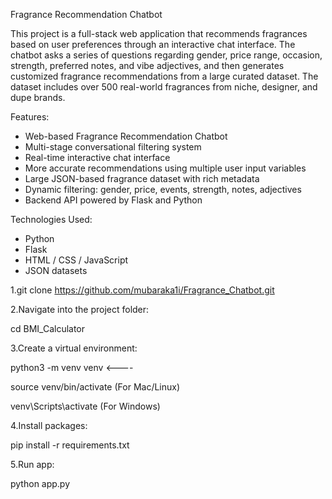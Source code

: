 Fragrance Recommendation Chatbot

This project is a full-stack web application that recommends fragrances based on user preferences through an interactive chat interface. The chatbot asks a series of questions regarding gender, price range, occasion, strength, preferred notes, and vibe adjectives, and then generates customized fragrance recommendations from a large curated dataset. The dataset includes over 500 real-world fragrances from niche, designer, and dupe brands.

Features:

- Web-based Fragrance Recommendation Chatbot
- Multi-stage conversational filtering system
- Real-time interactive chat interface
- More accurate recommendations using multiple user input variables
- Large JSON-based fragrance dataset with rich metadata
- Dynamic filtering: gender, price, events, strength, notes, adjectives
- Backend API powered by Flask and Python

Technologies Used:

- Python
- Flask
- HTML / CSS / JavaScript
- JSON datasets


1.git clone https://github.com/mubaraka1i/Fragrance_Chatbot.git


2.Navigate into the project folder:

cd BMI_Calculator

3.Create a virtual environment:

python3 -m venv venv <----

source venv/bin/activate (For Mac/Linux) 

venv\Scripts\activate (For Windows)

4.Install packages:

pip install -r requirements.txt

5.Run app:

python app.py
